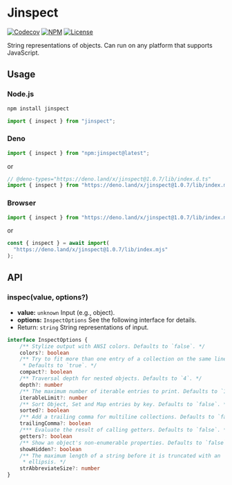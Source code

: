 # Jinspect

[![Codecov](https://img.shields.io/codecov/c/github/idanran/jinspect)](https://codecov.io/gh/idanran/jinspect)
[![NPM](https://img.shields.io/npm/v/jinspect)](https://www.npmjs.com/package/jinspect)
[![License](https://img.shields.io/github/license/idanran/jinspect)](https://github.com/idanran/jinspect/blob/main/LICENSE)

String representations of objects. Can run on any platform that supports
JavaScript.

## Usage

### Node.js

```sh
npm install jinspect
```

```ts
import { inspect } from "jinspect";
```

### Deno

```ts
import { inspect } from "npm:jinspect@latest";
```

or

```ts
// @deno-types="https://deno.land/x/jinspect@1.0.7/lib/index.d.ts"
import { inspect } from "https://deno.land/x/jinspect@1.0.7/lib/index.mjs";
```

### Browser

```js
import { inspect } from "https://deno.land/x/jinspect@1.0.7/lib/index.mjs";
```

or

```js
const { inspect } = await import(
  "https://deno.land/x/jinspect@1.0.7/lib/index.mjs"
);
```

## API

### inspec(value, options?)

- **value:** `unknown` Input (e.g., object).
- **options:** `InspectOptions` See the following interface for details.
- Return: `string` String representations of input.

```ts
interface InspectOptions {
    /** Stylize output with ANSI colors. Defaults to `false`. */
    colors?: boolean
    /** Try to fit more than one entry of a collection on the same line.
     * Defaults to `true`. */
    compact?: boolean
    /** Traversal depth for nested objects. Defaults to `4`. */
    depth?: number
    /** The maximum number of iterable entries to print. Defaults to `100`. */
    iterableLimit?: number
    /** Sort Object, Set and Map entries by key. Defaults to `false`. */
    sorted?: boolean
    /** Add a trailing comma for multiline collections. Defaults to `false`. */
    trailingComma?: boolean
    /*** Evaluate the result of calling getters. Defaults to `false`. */
    getters?: boolean
    /** Show an object's non-enumerable properties. Defaults to `false`. */
    showHidden?: boolean
    /** The maximum length of a string before it is truncated with an
     * ellipsis. */
    strAbbreviateSize?: number
}
```
